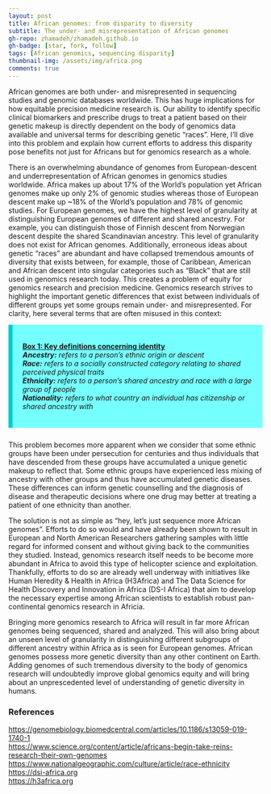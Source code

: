 ```yaml
---
layout: post
title: African genomes: from disparity to diversity
subtitle: The under- and misrepresentation of African genomes
gh-repo: zhamadeh/zhamadeh.github.io
gh-badge: [star, fork, follow]
tags: [African genomics, sequencing disparity]
thumbnail-img: /assets/img/africa.png
comments: true
---
```


African genomes are both under- and misrepresented in sequencing studies and genomic databases worldwide. This has huge implications for how equitable precision medicine research is. Our ability to identify specific clinical biomarkers and prescribe drugs to treat a patient based on their genetic makeup is directly dependent on the body of genomics data available and universal terms for describing genetic “races”. Here, I’ll dive into this problem and explain how current efforts to address this disparity pose benefits not just for Africans but for genomics research as a whole.

There is an overwhelming abundance of genomes from European-descent and underrepresentation of African genomes in genomics studies worldwide. Africa makes up about 17% of the World’s population yet African genomes make up only 2% of genomic studies whereas those of European descent make up ~18% of the World’s population and 78% of genomic studies. For European genomes, we have the highest level of granularity at distinguishing European genomes of different and shared ancestry. For example, you can distinguish those of Finnish descent from Norwegian descent despite the shared Scandinavian ancestry. This level of granularity does not exist for African genomes. Additionally, erroneous ideas about genetic “races” are abundant and have collapsed tremendous amounts of diversity that exists between, for example, those of Caribbean, American and African descent into singular categories such as “Black” that are still used in genomics research today. This creates a problem of equity for genomics research and precision medicine. Genomics research strives to highlight the important genetic differences that exist between individuals of different groups yet some groups remain under- and misrepresented. For clarity, here several terms that are often misused in this context:

<div style="border-left: 8px solid #00CBCC;
 margin: 0 0 25px;
 overflow: hidden;
 padding: 20px;
 background-color: #76FFFF;">
 
<u><strong>Box 1: Key definitions concerning identity</strong><br></u>
<i>
<b>Ancestry:</b> <i>refers to a person’s ethnic origin or descent</i>
<br><b>Race:</b> <i>refers to a socially constructed category relating to shared perceived physical traits </i>
<br><b>Ethnicity:</b> <i>refers to a person’s shared ancestry and race with a large group of people </i>
<br><b>Nationality:</b> <i>refers to what country an individual has citizenship or shared ancestry with</i>
</i>

</div>

This problem becomes more apparent when we consider that some ethnic groups have been under persecution for centuries and thus individuals that have descended from these groups have accumulated a unique genetic makeup to reflect that. Some ethnic groups have experienced less mixing of ancestry with other groups and thus have accumulated genetic diseases. These differences can inform genetic counselling and the diagnosis of disease and therapeutic decisions where one drug may better at treating a patient of one ethnicity than another. 

The solution is not as simple as “hey, let’s just sequence more African genomes”. Efforts to do so would and have already been shown to result in European and North American Researchers gathering samples with little regard for informed consent and without giving back to the communities they studied. Instead, genomics research itself needs to be become more abundant in Africa to avoid this type of helicopter science and exploitation. Thankfully, efforts to do so are already well underway with initiatives like Human Heredity & Health in Africa (H3Africa) and The Data Science for Health Discovery and Innovation in Africa (DS-I Africa) that aim to develop the necessary expertise among African scientists to establish robust pan-continental genomics research in Africia. 

Bringing more genomics research to Africa will result in far more African genomes being sequenced, shared and analyzed. This will also bring about an unseen level of granularity in distinguishing different subgroups of different ancestry within Africa as is seen for European genomes. African genomes possess more genetic diversity than any other continent on Earth. Adding genomes of such tremendous diversity to the body of genomics research will undoubtedly improve global genomics equity and will bring about an unprescedented level of understanding of genetic diversity in humans.

<h3>
References
</h3>
<a href="https://genomebiology.biomedcentral.com/articles/10.1186/s13059-019-1740-1">https://genomebiology.biomedcentral.com/articles/10.1186/s13059-019-1740-1</a>
<br>
<a href="https://www.science.org/content/article/africans-begin-take-reins-research-their-own-genomes">https://www.science.org/content/article/africans-begin-take-reins-research-their-own-genomes</a>
<br>
<a href="https://www.nationalgeographic.com/culture/article/race-ethnicity">https://www.nationalgeographic.com/culture/article/race-ethnicity</a>
<br>
<a href="https://dsi-africa.org">https://dsi-africa.org</a>
<br>
<a href="https://h3africa.org">https://h3africa.org</a>


